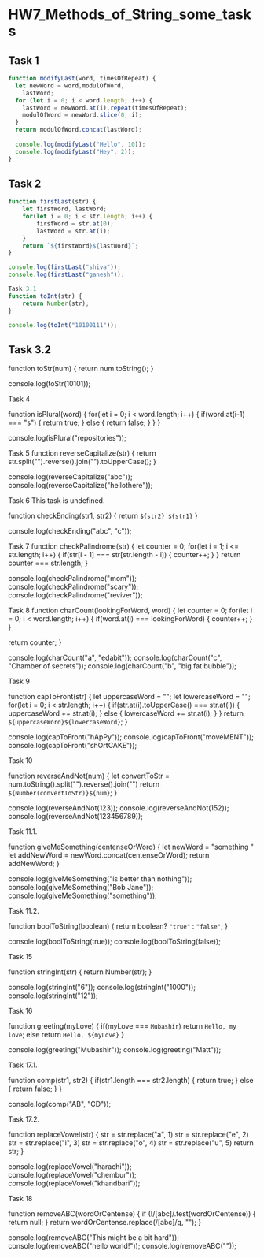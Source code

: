 # HW7_Methods_of_String_some_tasks

## Task 1

```js
function modifyLast(word, timesOfRepeat) {
  let newWord = word,modulOfWord,
    lastWord;
  for (let i = 0; i < word.length; i++) {
    lastWord = newWord.at(i).repeat(timesOfRepeat);
    modulOfWord = newWord.slice(0, i);
  }
  return modulOfWord.concat(lastWord);
  
  console.log(modifyLast("Hello", 10));
  console.log(modifyLast("Hey", 2));
}
```

## Task 2

```js
function firstLast(str) {
    let firstWord, lastWord;
    for(let i = 0; i < str.length; i++) {
        firstWord = str.at(0);
        lastWord = str.at(i);
    }
    return `${firstWord}${lastWord}`;
}

console.log(firstLast("shiva"));
console.log(firstLast("ganesh"));

Task 3.1
function toInt(str) {
    return Number(str);
}

console.log(toInt("10100111"));
```

## Task 3.2

function toStr(num) {
    return num.toString();
}

console.log(toStr(10101));

Task 4

function isPlural(word) {
    for(let i = 0; i < word.length; i++) {
        if(word.at(i-1) === "s") {
            return true;
        } else {
            return false;
        }
    }
}

console.log(isPlural("repositories"));

Task 5
function reverseCapitalize(str) {
    return str.split("").reverse().join("").toUpperCase();
}

console.log(reverseCapitalize("abc"));
console.log(reverseCapitalize("hellothere"));

Task 6 This task is undefined.

function checkEnding(str1, str2) {
    return `${str2} ${str1}`
}

console.log(checkEnding("abc", "c"));

Task 7
function checkPalindrome(str) {
    let counter = 0;
    for(let i = 1; i <= str.length; i++) {
        if(str[i - 1] === str[str.length - i]) {
            counter++;
        }
    }
    return counter === str.length;
}

console.log(checkPalindrome("mom"));
console.log(checkPalindrome("scary"));
console.log(checkPalindrome("reviver"));

Task 8
function charCount(lookingForWord, word) {
  let counter = 0;
  for(let i = 0; i < word.length; i++) {
    if(word.at(i) === lookingForWord) {
      counter++;
    }
  }

  return counter;
}

console.log(charCount("a", "edabit"));
console.log(charCount("c", "Chamber of secrets"));
console.log(charCount("b", "big fat bubble"));

Task 9

function capToFront(str) {
    let uppercaseWord = "";
    let lowercaseWord = "";
    for(let i = 0; i < str.length; i++) {
        if(str.at(i).toUpperCase() === str.at(i)) {
            uppercaseWord += str.at(i);
        } else {
            lowercaseWord += str.at(i);
        }
    }
    return `${uppercaseWord}${lowercaseWord}`;
}

console.log(capToFront("hApPy"));
console.log(capToFront("moveMENT"));
console.log(capToFront("shOrtCAKE"));

Task 10

function reverseAndNot(num) {
    let convertToStr = num.toString().split("").reverse().join("")
    return `${Number(convertToStr)}${num}`;
}

console.log(reverseAndNot(123));
console.log(reverseAndNot(152));
console.log(reverseAndNot(123456789));

Task 11.1.

function giveMeSomething(centenseOrWord) {
    let newWord = "something "
    let addNewWord = newWord.concat(centenseOrWord);
    return addNewWord;
}

console.log(giveMeSomething("is better than nothing"));
console.log(giveMeSomething("Bob Jane"));
console.log(giveMeSomething("something"));

Task 11.2.

function boolToString(boolean) {
    return boolean? `"true"` : `"false"`;
}

console.log(boolToString(true));
console.log(boolToString(false));

Task 15

function stringInt(str) {
    return Number(str);
}

console.log(stringInt("6"));
console.log(stringInt("1000"));
console.log(stringInt("12"));

Task 16

function greeting(myLove) {
    if(myLove === `Mubashir`) return `Hello, my love`;
    else return `Hello, ${myLove}`
}

console.log(greeting("Mubashir"));
console.log(greeting("Matt"));

Task 17.1.

function comp(str1, str2) {
    if(str1.length === str2.length) {
        return true;
    } else {
        return false;
    }
}

console.log(comp("AB", "CD"));

Task 17.2.

function replaceVowel(str) {
    str = str.replace("a", 1)
    str = str.replace("e", 2)
    str = str.replace("i", 3)
    str = str.replace("o", 4)
    str = str.replace("u", 5)
    return str;
}

console.log(replaceVowel("harachi"));
console.log(replaceVowel("chembur"));
console.log(replaceVowel("khandbari"));

Task 18

function removeABC(wordOrCentense) {
  if (!/[abc]/.test(wordOrCentense)) {
    return null;
  }
  return wordOrCentense.replace(/[abc]/g, "");
}

console.log(removeABC("This might be a bit hard"));
console.log(removeABC("hello world!"));
console.log(removeABC(""));

